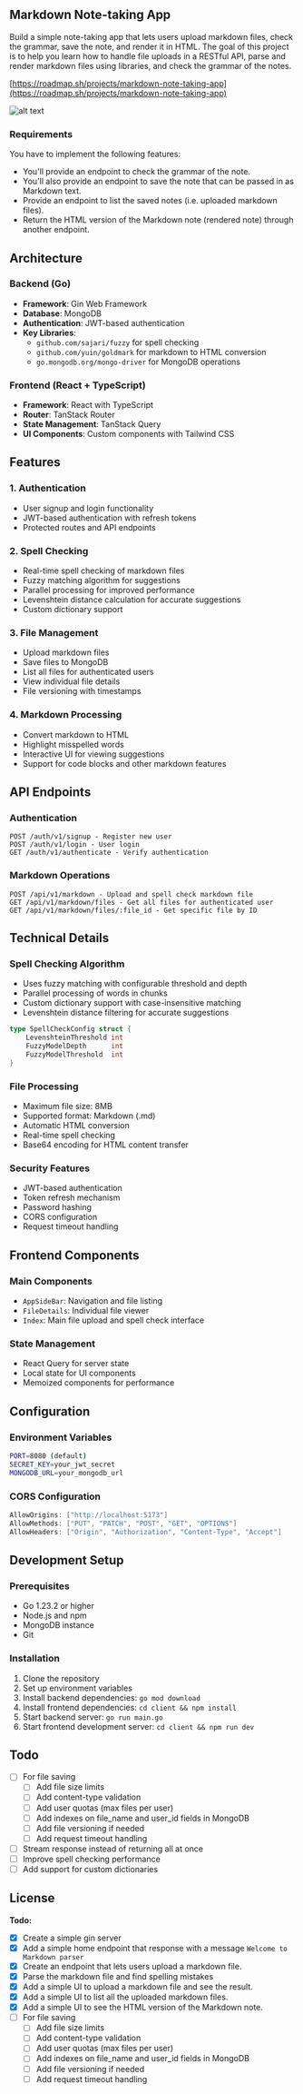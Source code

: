 ## Markdown Note-taking App

Build a simple note-taking app that lets users upload markdown files, check the grammar, save the note, and render it in HTML. 
The goal of this project is to help you learn how to handle file uploads in a RESTful API, parse and render markdown files using libraries, and check the grammar of the notes.

[https://roadmap.sh/projects/markdown-note-taking-app](https://roadmap.sh/projects/markdown-note-taking-app)

![alt text](image.png)


### Requirements

You have to implement the following features:
- You'll provide an endpoint to check the grammar of the note.
- You'll also provide an endpoint to save the note that can be passed in as Markdown text.
- Provide an endpoint to list the saved notes (i.e. uploaded markdown files).
- Return the HTML version of the Markdown note (rendered note) through another endpoint.

## Architecture

### Backend (Go)
- **Framework**: Gin Web Framework
- **Database**: MongoDB
- **Authentication**: JWT-based authentication
- **Key Libraries**:
  - `github.com/sajari/fuzzy` for spell checking
  - `github.com/yuin/goldmark` for markdown to HTML conversion
  - `go.mongodb.org/mongo-driver` for MongoDB operations

### Frontend (React + TypeScript)
- **Framework**: React with TypeScript
- **Router**: TanStack Router
- **State Management**: TanStack Query
- **UI Components**: Custom components with Tailwind CSS

## Features

### 1. Authentication
- User signup and login functionality
- JWT-based authentication with refresh tokens
- Protected routes and API endpoints

### 2. Spell Checking
- Real-time spell checking of markdown files
- Fuzzy matching algorithm for suggestions
- Parallel processing for improved performance
- Levenshtein distance calculation for accurate suggestions
- Custom dictionary support

### 3. File Management
- Upload markdown files
- Save files to MongoDB
- List all files for authenticated users
- View individual file details
- File versioning with timestamps

### 4. Markdown Processing
- Convert markdown to HTML
- Highlight misspelled words
- Interactive UI for viewing suggestions
- Support for code blocks and other markdown features

## API Endpoints

### Authentication
```
POST /auth/v1/signup - Register new user
POST /auth/v1/login - User login
GET /auth/v1/authenticate - Verify authentication
```
### Markdown Operations
```
POST /api/v1/markdown - Upload and spell check markdown file
GET /api/v1/markdown/files - Get all files for authenticated user
GET /api/v1/markdown/files/:file_id - Get specific file by ID
```


## Technical Details

### Spell Checking Algorithm
- Uses fuzzy matching with configurable threshold and depth
- Parallel processing of words in chunks
- Custom dictionary support with case-insensitive matching
- Levenshtein distance filtering for accurate suggestions

```go
type SpellCheckConfig struct {
    LevenshteinThreshold int
    FuzzyModelDepth      int
    FuzzyModelThreshold  int
}
```

### File Processing
- Maximum file size: 8MB
- Supported format: Markdown (.md)
- Automatic HTML conversion
- Real-time spell checking
- Base64 encoding for HTML content transfer

### Security Features
- JWT-based authentication
- Token refresh mechanism
- Password hashing
- CORS configuration
- Request timeout handling

## Frontend Components

### Main Components
- `AppSideBar`: Navigation and file listing
- `FileDetails`: Individual file viewer
- `Index`: Main file upload and spell check interface

### State Management
- React Query for server state
- Local state for UI components
- Memoized components for performance

## Configuration

### Environment Variables

```bash
PORT=8080 (default)
SECRET_KEY=your_jwt_secret
MONGODB_URL=your_mongodb_url
```


### CORS Configuration
```go
AllowOrigins: ["http://localhost:5173"]
AllowMethods: ["PUT", "PATCH", "POST", "GET", "OPTIONS"]
AllowHeaders: ["Origin", "Authorization", "Content-Type", "Accept"]
```

## Development Setup

### Prerequisites
- Go 1.23.2 or higher
- Node.js and npm
- MongoDB instance
- Git

### Installation
1. Clone the repository
2. Set up environment variables
3. Install backend dependencies: `go mod download`
4. Install frontend dependencies: `cd client && npm install`
5. Start backend server: `go run main.go`
6. Start frontend development server: `cd client && npm run dev`

## Todo
- [ ] For file saving
  - [ ] Add file size limits
  - [ ] Add content-type validation
  - [ ] Add user quotas (max files per user)
  - [ ] Add indexes on file_name and user_id fields in MongoDB
  - [ ] Add file versioning if needed
  - [ ] Add request timeout handling
- [ ] Stream response instead of returning all at once
- [ ] Improve spell checking performance
- [ ] Add support for custom dictionaries

## License


**Todo:**
- [X] Create a simple gin server
- [X] Add a simple home endpoint that response with a message `Welcome to Markdown parser`
- [X] Create an endpoint that lets users upload a markdown file.
- [X] Parse the markdown file and find spelling mistakes 
- [X] Add a simple UI to upload a markdown file and see the result.
- [X] Add a simple UI to list all the uploaded markdown files.
- [X] Add a simple UI to see the HTML version of the Markdown note.
- [ ] For file saving
  - [ ] Add file size limits
  - [ ] Add content-type validation
  - [ ] Add user quotas (max files per user)
  - [ ] Add indexes on file_name and user_id fields in MongoDB
  - [ ] Add file versioning if needed
  - [ ] Add request timeout handling
